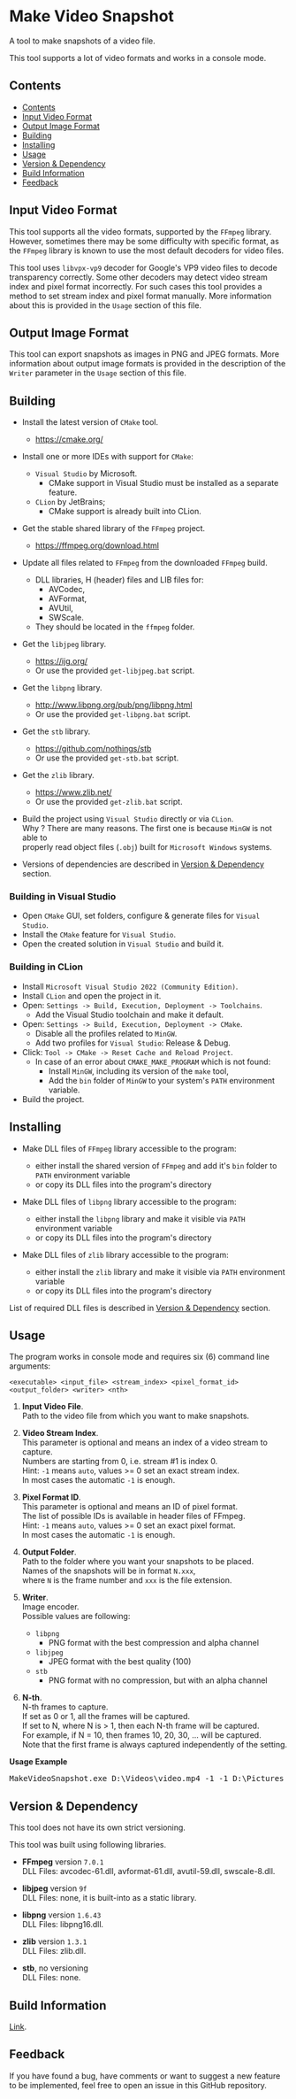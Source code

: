 # Make Video Snapshot

A tool to make snapshots of a video file.

This tool supports a lot of video formats and works in a console mode.

## <a name="section_0">Contents</a>

- [Contents](#section_0)
- [Input Video Format](#section_1)
- [Output Image Format](#section_2)
- [Building](#section_3)
- [Installing](#section_4)
- [Usage](#section_5)
- [Version & Dependency](#section_6)
- [Build Information](#section_7)
- [Feedback](#section_8)

## <a name="section_1">Input Video Format</a>

This tool supports all the video formats, supported by the `FFmpeg` library.
However, sometimes there may be some difficulty with specific format, as the
`FFmpeg` library is known to use the most default decoders for video files.

This tool uses `libvpx-vp9` decoder for Google's VP9 video files to decode
transparency correctly. Some other decoders may detect video stream index and
pixel format incorrectly. For such cases this tool provides a method to set
stream index and pixel format manually. More information about this is
provided in the `Usage` section of this file.

## <a name="section_2">Output Image Format</a>

This tool can export snapshots as images in PNG and JPEG formats. More 
information about output image formats is provided in the description of the 
`Writer` parameter in the `Usage` section of this file.

## <a name="section_3">Building</a>

* Install the latest version of `CMake` tool.
    * https://cmake.org/


* Install one or more IDEs with support for `CMake`:
    * `Visual Studio` by Microsoft.
        * CMake support in Visual Studio must be installed as a separate feature.
    * `CLion` by JetBrains;
        * CMake support is already built into CLion.


* Get the stable shared library of the `FFmpeg` project.
    * https://ffmpeg.org/download.html


* Update all files related to `FFmpeg` from the downloaded `FFmpeg` build.
    * DLL libraries, H (header) files and LIB files for:
        * AVCodec,
        * AVFormat,
        * AVUtil,
        * SWScale.
    * They should be located in the `ffmpeg` folder.


* Get the `libjpeg` library.
    * https://ijg.org/
    * Or use the provided `get-libjpeg.bat` script.


* Get the `libpng` library.
    * http://www.libpng.org/pub/png/libpng.html
    * Or use the provided `get-libpng.bat` script.


* Get the `stb` library.
    * https://github.com/nothings/stb
    * Or use the provided `get-stb.bat` script.


* Get the `zlib` library.
    * https://www.zlib.net/
    * Or use the provided `get-zlib.bat` script.


* Build the project using `Visual Studio` directly or via `CLion`.  
  Why ? There are many reasons. The first one is because `MinGW` is not able to  
  properly read object files (`.obj`) built for `Microsoft Windows` systems.


* Versions of dependencies are described in [Version & Dependency](#section_6) section.

### Building in Visual Studio

* Open `CMake` GUI, set folders, configure & generate files for `Visual Studio`.
* Install the `CMake` feature for `Visual Studio`.
* Open the created solution in `Visual Studio` and build it.

### Building in CLion

* Install `Microsoft Visual Studio 2022 (Community Edition)`.
* Install `CLion` and open the project in it.
* Open: `Settings -> Build, Execution, Deployment -> Toolchains`.
    * Add the Visual Studio toolchain and make it default.
* Open: `Settings -> Build, Execution, Deployment -> CMake`.
    * Disable all the profiles related to `MinGW`.
    * Add two profiles for `Visual Studio`: Release & Debug.
* Click: `Tool -> CMake -> Reset Cache and Reload Project`.
    * In case of an error about `CMAKE_MAKE_PROGRAM` which is not found:
        * Install `MinGW`, including its version of the `make` tool,
        * Add the `bin` folder of `MinGW` to your system's `PATH` environment variable.
* Build the project.

## <a name="section_4">Installing</a>

* Make DLL files of `FFmpeg` library accessible to the program:
    * either install the shared version of `FFmpeg` and add
      it's `bin` folder to `PATH` environment variable
    * or copy its DLL files into the program's directory


* Make DLL files of `libpng` library accessible to the program:
    * either install the `libpng` library and make it visible
      via `PATH` environment variable
    * or copy its DLL files into the program's directory


* Make DLL files of `zlib` library accessible to the program:
    * either install the `zlib` library and make it visible
      via `PATH` environment variable
    * or copy its DLL files into the program's directory

List of required DLL files is described in [Version & Dependency](#section_6) section.

## <a name="section_5">Usage</a>

The program works in console mode and requires six (6) command line arguments:

`<executable> <input_file> <stream_index> <pixel_format_id> <output_folder> <writer> <nth>`

1. **Input Video File**.  
   Path to the video file from which you want to make snapshots.


2. **Video Stream Index**.  
   This parameter is optional and means an index of a video stream to capture.  
   Numbers are starting from 0, i.e. stream #1 is index 0.  
   Hint: `-1` means `auto`, values >= 0 set an exact stream index.  
   In most cases the automatic `-1` is enough.


3. **Pixel Format ID**.  
   This parameter is optional and means an ID of pixel format.  
   The list of possible IDs is available in header files of FFmpeg.  
   Hint: `-1` means `auto`, values >= 0 set an exact pixel format.  
   In most cases the automatic `-1` is enough.


4. **Output Folder**.  
   Path to the folder where you want your snapshots to be placed.  
   Names of the snapshots will be in format `N.xxx`,  
   where `N` is the frame number and `xxx` is the file extension.


5. **Writer**.  
   Image encoder.  
   Possible values are following:
    * `libpng`
        * PNG format with the best compression and alpha channel
    * `libjpeg`
        * JPEG format with the best quality (100)
    * `stb`
        * PNG format with no compression, but with an alpha channel


6. **N-th**.  
   N-th frames to capture.  
   If set as 0 or 1, all the frames will be captured.  
   If set to N, where N is > 1, then each N-th frame will be captured.  
   For example, if N = 10, then frames 10, 20, 30, ... will be captured.  
   Note that the first frame is always captured independently of the setting.

**Usage Example**
<pre>MakeVideoSnapshot.exe D:\Videos\video.mp4 -1 -1 D:\Pictures libpng 10</pre>

## <a name="section_6">Version & Dependency</a>

This tool does not have its own strict versioning.

This tool was built using following libraries.

* **FFmpeg** version `7.0.1`  
  DLL Files: avcodec-61.dll, avformat-61.dll, avutil-59.dll, swscale-8.dll.


* **libjpeg** version `9f`  
  DLL Files: none, it is built-into as a static library.


* **libpng** version `1.6.43`  
  DLL Files: libpng16.dll.


* **zlib** version `1.3.1`  
  DLL Files: zlib.dll.


* **stb**, no versioning  
  DLL Files: none.

## <a name="section_7">Build Information</a>

[Link](./Build/ReadMe.md).

## <a name="section_8">Feedback</a>

If you have found a bug, have comments or want to suggest a new feature to be
implemented, feel free to open an issue in this GitHub repository.
